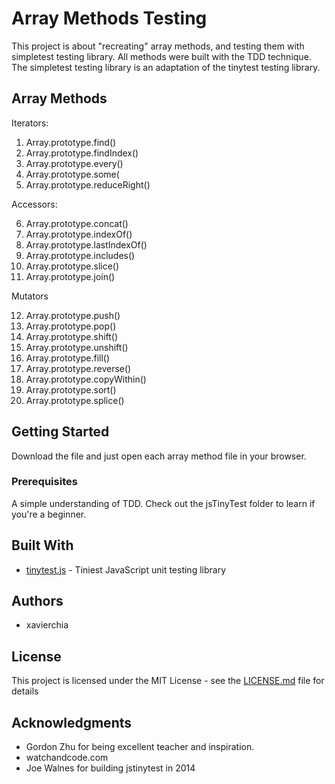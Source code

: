 # Array Methods Testing

This project is about "recreating" array methods, and testing them with simpletest testing library. All methods were built with the TDD technique. The simpletest testing library is an adaptation of the tinytest testing library.

## Array Methods

Iterators:

1. Array.prototype.find()
2. Array.prototype.findIndex()
3. Array.prototype.every()
4. Array.prototype.some(
5. Array.prototype.reduceRight()

Accessors:

6. Array.prototype.concat() 
7. Array.prototype.indexOf()
8. Array.prototype.lastIndexOf()
9. Array.prototype.includes()
10. Array.prototype.slice()
11. Array.prototype.join()

Mutators

12. Array.prototype.push()
13. Array.prototype.pop()
14. Array.prototype.shift()
15. Array.prototype.unshift()
16. Array.prototype.fill()
17. Array.prototype.reverse()
18. Array.prototype.copyWithin()
19. Array.prototype.sort()
20. Array.prototype.splice()

## Getting Started

Download the file and just open each array method file in your browser.

### Prerequisites

A simple understanding of TDD. Check out the jsTinyTest folder to learn if you're a beginner.

## Built With

-   [tinytest.js](https://github.com/joewalnes/jstinytest) - Tiniest JavaScript unit testing library

## Authors

-   xavierchia

## License

This project is licensed under the MIT License - see the [LICENSE.md](LICENSE.md) file for details

## Acknowledgments

-   Gordon Zhu for being excellent teacher and inspiration.
-   watchandcode.com
-   Joe Walnes for building jstinytest in 2014
